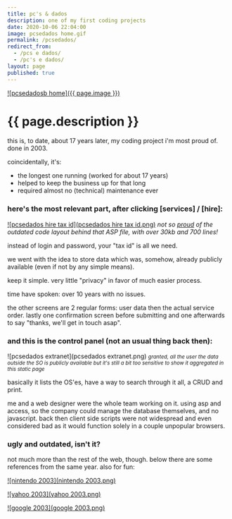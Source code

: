 ```yaml
---
title: pc's & dados
description: one of my first coding projects
date: 2020-10-06 22:04:00
image: pcsedados home.gif
permalink: /pcsedados/
redirect_from:
  - /pcs e dados/
  - /pc's e dados/
layout: page
published: true
---
```


[![pcsedadosb home]({{ page.image }})](http://www.pcsedados.com.br/)

# {{ page.description }}

this is, to date, about 17 years later, my coding project i'm most proud of. done in 2003.

coincidentally, it's:

- the longest one running (worked for about 17 years)
- helped to keep the business up for that long
- required almost no (technical) maintenance ever

### here's the most relevant part, after clicking [services] / [hire]:

[![pcsedados hire tax id](pcsedados hire tax id.png)](http://www.pcsedados.com.br/servicos/contr_recdados.asp)
*not so [proud](/proud) of the outdated code layout behind that ASP file, with over 30kb and 700 lines!*

instead of login and password, your "tax id" is all we need.

we went with the idea to store data which was, somehow, already publicly available (even if not by any simple means).

keep it simple. very little "privacy" in favor of much easier process.

time have spoken: over 10 years with no issues.

the other screens are 2 regular forms: user data then the actual service order. lastly one confirmation screen before submitting and one afterwards to say "thanks, we'll get in touch asap".

### and this is the control panel (not an usual thing back then):

![pcsedados extranet](pcsedados extranet.png)
<small>_granted, all the user the data outside the SO is publicly available but it's still a bit too sensitive to show it aggregated in this static page_</small>

basically it lists the OS'es, have a way to search through it all, a CRUD and print.

me and a web designer were the whole team working on it. using asp and access, so the company could manage the database themselves, and no javascript. back then client side scripts were not widespread and even considered bad as it would function solely in a couple unpopular browsers.

### ugly and outdated, isn't it?

not much more than the rest of the web, though. below there are some references from the same year. also for fun:

[![nintendo 2003](nintendo 2003.png)](http://web.archive.org/web/20030401081820/http://www.nintendo.com/index.jsp)

[![yahoo 2003](yahoo 2003.png)](http://web.archive.org/web/20030419110926/http://www.yahoo.com/)

[![google 2003](google 2003.png)](http://web.archive.org/web/20030329134806/http://www3.google.com/)
